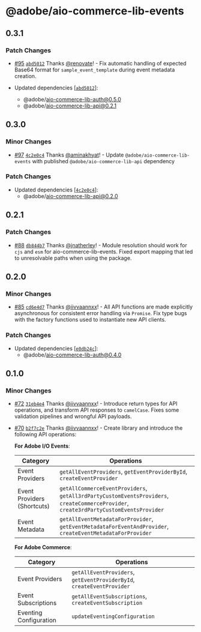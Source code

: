# @adobe/aio-commerce-lib-events

## 0.3.1

### Patch Changes

- [#95](https://github.com/adobe/aio-commerce-sdk/pull/95) [`abd5012`](https://github.com/adobe/aio-commerce-sdk/commit/abd5012e5680f97abd150de6036b2225c7dc0277) Thanks [@renovate](https://github.com/apps/renovate)! - Fix automatic handling of expected Base64 format for `sample_event_template` during event metadata creation.

- Updated dependencies [[`abd5012`](https://github.com/adobe/aio-commerce-sdk/commit/abd5012e5680f97abd150de6036b2225c7dc0277)]:
  - @adobe/aio-commerce-lib-auth@0.5.0
  - @adobe/aio-commerce-lib-api@0.2.1

## 0.3.0

### Minor Changes

- [#97](https://github.com/adobe/aio-commerce-sdk/pull/97) [`4c2e0c4`](https://github.com/adobe/aio-commerce-sdk/commit/4c2e0c4699d64065853e648f5bba5b66acda08c3) Thanks [@aminakhyat](https://github.com/aminakhyat)! - Update `@adobe/aio-commerce-lib-events` with published `@adobe/aio-commerce-lib-api` dependency

### Patch Changes

- Updated dependencies [[`4c2e0c4`](https://github.com/adobe/aio-commerce-sdk/commit/4c2e0c4699d64065853e648f5bba5b66acda08c3)]:
  - @adobe/aio-commerce-lib-api@0.2.0

## 0.2.1

### Patch Changes

- [#88](https://github.com/adobe/aio-commerce-sdk/pull/88) [`db844b7`](https://github.com/adobe/aio-commerce-sdk/commit/db844b7c3685fa8d20cf865b88786a863c9fc963) Thanks [@jnatherley](https://github.com/jnatherley)! - Module resolution should work for `cjs` and `esm` for aio-commerce-lib-events. Fixed export mapping that led to unresolvable paths when using the package.

## 0.2.0

### Minor Changes

- [#85](https://github.com/adobe/aio-commerce-sdk/pull/85) [`cd6e4d7`](https://github.com/adobe/aio-commerce-sdk/commit/cd6e4d786c82e964808b402c84e124e1db621e9e) Thanks [@iivvaannxx](https://github.com/iivvaannxx)! - All API functions are made explicitly asynchronous for consistent error handling via `Promise`. Fix type bugs with the factory functions used to instantiate new API clients.

### Patch Changes

- Updated dependencies [[`e0db24c`](https://github.com/adobe/aio-commerce-sdk/commit/e0db24c04aed9a6df72e80d5395aa41374570b6a)]:
  - @adobe/aio-commerce-lib-auth@0.4.0

## 0.1.0

### Minor Changes

- [#72](https://github.com/adobe/aio-commerce-sdk/pull/72) [`31eb4e4`](https://github.com/adobe/aio-commerce-sdk/commit/31eb4e403f30b593aafff57dc268bf9e6cf49f3e) Thanks [@iivvaannxx](https://github.com/iivvaannxx)! - Introduce return types for API operations, and transform API responses to `camelCase`. Fixes some validation pipelines and wrongful API payloads.

- [#70](https://github.com/adobe/aio-commerce-sdk/pull/70) [`b2f7c2e`](https://github.com/adobe/aio-commerce-sdk/commit/b2f7c2efb46b54ba6819a19ead465f24b9f00de9) Thanks [@iivvaannxx](https://github.com/iivvaannxx)! - Create library and introduce the following API operations:

  **For Adobe I/O Events**:

  | Category                    | Operations                                                                                                                            |
  | --------------------------- | ------------------------------------------------------------------------------------------------------------------------------------- |
  | Event Providers             | `getAllEventProviders`, `getEventProviderById`, `createEventProvider`                                                                 |
  | Event Providers (Shortcuts) | `getAllCommerceEventProviders`, `getAll3rdPartyCustomEventsProviders`, `createCommerceProvider`, `create3rdPartyCustomEventsProvider` |
  | Event Metadata              | `getAllEventMetadataForProvider`, `getEventMetadataForEventAndProvider`, `createEventMetadataForProvider`                             |

  **For Adobe Commerce**:

  | Category               | Operations                                                            |
  | ---------------------- | --------------------------------------------------------------------- |
  | Event Providers        | `getAllEventProviders`, `getEventProviderById`, `createEventProvider` |
  | Event Subscriptions    | `getAllEventSubscriptions`, `createEventSubscription`                 |
  | Eventing Configuration | `updateEventingConfiguration`                                         |
